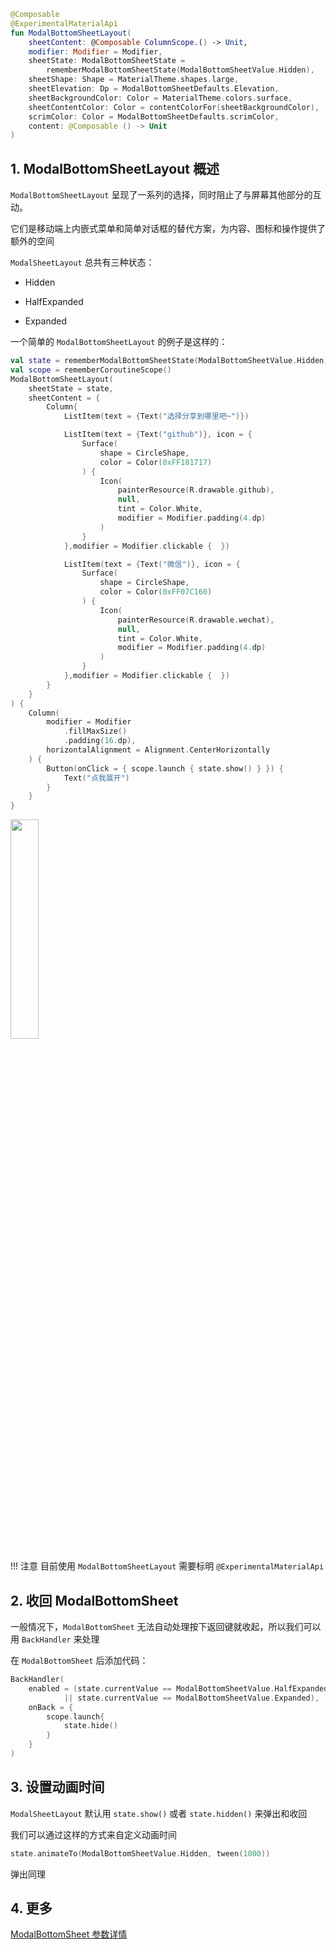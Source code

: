 ```kotlin
@Composable
@ExperimentalMaterialApi
fun ModalBottomSheetLayout(
    sheetContent: @Composable ColumnScope.() -> Unit,
    modifier: Modifier = Modifier,
    sheetState: ModalBottomSheetState =
        rememberModalBottomSheetState(ModalBottomSheetValue.Hidden),
    sheetShape: Shape = MaterialTheme.shapes.large,
    sheetElevation: Dp = ModalBottomSheetDefaults.Elevation,
    sheetBackgroundColor: Color = MaterialTheme.colors.surface,
    sheetContentColor: Color = contentColorFor(sheetBackgroundColor),
    scrimColor: Color = ModalBottomSheetDefaults.scrimColor,
    content: @Composable () -> Unit
)
```

## 1. ModalBottomSheetLayout 概述

`ModalBottomSheetLayout` 呈现了一系列的选择，同时阻止了与屏幕其他部分的互动。

它们是移动端上内嵌式菜单和简单对话框的替代方案，为内容、图标和操作提供了额外的空间


`ModalSheetLayout` 总共有三种状态：

* Hidden

* HalfExpanded

* Expanded


一个简单的 `ModalBottomSheetLayout` 的例子是这样的：

``` kotlin
val state = rememberModalBottomSheetState(ModalBottomSheetValue.Hidden)
val scope = rememberCoroutineScope()
ModalBottomSheetLayout(
    sheetState = state,
    sheetContent = {
        Column{
            ListItem(text = {Text("选择分享到哪里吧~")})

            ListItem(text = {Text("github")}, icon = {
                Surface(
                    shape = CircleShape,
                    color = Color(0xFF181717)
                ) {
                    Icon(
                        painterResource(R.drawable.github),
                        null,
                        tint = Color.White,
                        modifier = Modifier.padding(4.dp)
                    )
                }
            },modifier = Modifier.clickable {  })

            ListItem(text = {Text("微信")}, icon = {
                Surface(
                    shape = CircleShape,
                    color = Color(0xFF07C160)
                ) {
                    Icon(
                        painterResource(R.drawable.wechat),
                        null,
                        tint = Color.White,
                        modifier = Modifier.padding(4.dp)
                    )
                }
            },modifier = Modifier.clickable {  })
        }
    }
) {
    Column(
        modifier = Modifier
            .fillMaxSize()
            .padding(16.dp),
        horizontalAlignment = Alignment.CenterHorizontally
    ) {
        Button(onClick = { scope.launch { state.show() } }) {
            Text("点我展开")
        }
    }
}
```



<img src = "{{config.assets}}/layout/modalbottomsheetlayout/demo.gif" width = "30%" height = "30%">

!!! 注意
    目前使用 `ModalBottomSheetLayout` 需要标明 `@ExperimentalMaterialApi`


## 2. 收回 ModalBottomSheet

一般情况下，`ModalBottomSheet` 无法自动处理按下返回键就收起，所以我们可以用 `BackHandler` 来处理

在 `ModalBottomSheet` 后添加代码：

``` kotlin
BackHandler(
    enabled = (state.currentValue == ModalBottomSheetValue.HalfExpanded
            || state.currentValue == ModalBottomSheetValue.Expanded),
    onBack = {
        scope.launch{
            state.hide()
        }
    }
)
```


## 3. 设置动画时间

`ModalSheetLayout` 默认用 `state.show()` 或者 `state.hidden()` 来弹出和收回

我们可以通过这样的方式来自定义动画时间

``` kotlin
state.animateTo(ModalBottomSheetValue.Hidden, tween(1000))
```

弹出同理 



## 4. 更多

[ModalBottomSheet 参数详情](https://developer.android.com/reference/kotlin/androidx/compose/material/package-summary#ModalBottomSheetLayout(kotlin.Function1,androidx.compose.ui.Modifier,androidx.compose.material.ModalBottomSheetState,androidx.compose.ui.graphics.Shape,androidx.compose.ui.unit.Dp,androidx.compose.ui.graphics.Color,androidx.compose.ui.graphics.Color,androidx.compose.ui.graphics.Color,kotlin.Function0))
